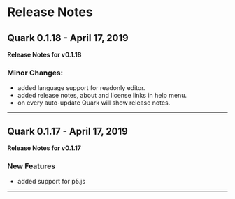 # Release Notes

## Quark 0.1.18 - April 17, 2019
__Release Notes for v0.1.18__

### Minor Changes:
* added language support for readonly editor.
* added release notes, about and license links in help menu.
* on every auto-update Quark will show release notes. 


----------------------------------------------


## Quark 0.1.17 - April 17, 2019
__Release Notes for v0.1.17__

### New Features
* added support for p5.js


----------------------------------------------

